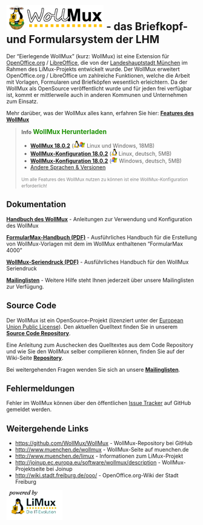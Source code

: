 ![](Wollmux_logo_medium.gif "fig:Wollmux_logo_medium.gif") - das Briefkopf- und Formularsystem der LHM
======================================================================================================

Der “Eierlegende WollMux” (kurz: WollMux) ist eine Extension für
[OpenOffice.org](http://www.openoffice.org) /
[LibreOffice](http://www.documentfoundation.org), die von der
[Landeshauptstadt München](http://www.muenchen.de) im Rahmen des
LiMux-Projekts entwickelt wurde. Der WollMux erweitert OpenOffice.org /
LibreOffice um zahlreiche Funktionen, welche die Arbeit mit Vorlagen,
Formularen und Briefköpfen wesentlich erleichtern. Da der WollMux als
OpenSource veröffentlicht wurde und für jeden frei verfügbar ist, kommt
er mittlerweile auch in anderen Kommunen und Unternehmen zum Einsatz.

Mehr darüber, was der WollMux alles kann, erfahren Sie hier: **[Features des WollMux](Features.md)**

> **Info**  <span style="font-size:larger;font-weight:bold;color:#1D9101">WollMux Herunterladen</span>
> - **[WollMux 18.0.2](http://www.wollmux.net/files/18.0.2/wollmux-18.0.2-installer.jar)** (![](Linux-icon.png "fig:Linux-icon.png")![](Windows-icon.png "fig:Windows-icon.png") Linux und Windows, 18MB)
> - **[WollMux-Konfiguration 18.0.2](http://www.wollmux.net/files/18.0.2/wollmux-config-de-utf8-18.0.2.tar.gz)** (![](Linux-icon.png "fig:Linux-icon.png") Linux, deutsch, 5MB)
> - **[WollMux-Konfiguration 18.0.2](http://www.wollmux.net/files/18.0.2/wollmux-config-de-18.0.2-installer.exe)** (![](Windows-icon.png "fig:Windows-icon.png") Windows, deutsch, 5MB)
> - [Andere Sprachen & Versionen](Download.md "wikilink")
>
> <span style="font-size:smaller; color:gray;">Um alle Features des WollMux nutzen zu können ist eine WollMux-Konfiguration erforderlich!</span>

Dokumentation
-------------

**[Handbuch des WollMux](Handbuch_des_WollMux.md "wikilink")** -
Anleitungen zur Verwendung und Konfiguration des WollMux

**[FormularMax-Handbuch
(PDF)](http://www.wollmux.net/files/FormularMax_Handbuch.pdf)** -
Ausführliches Handbuch für die Erstellung von WollMux-Vorlagen mit dem
im WollMux enthaltenen “FormularMax 4000”

**[WollMux-Seriendruck
(PDF)](http://www.wollmux.net/files/WollMux_Seriendruck.pdf)** -
Ausführliches Handbuch für den WollMux Seriendruck

**[Mailinglisten](Mailinglisten.md "wikilink")** - Weitere Hilfe steht
Ihnen jederzeit über unsere Mailinglisten zur Verfügung.

Source Code
-----------

Der WollMux ist ein OpenSource-Projekt (lizenziert unter der [European
Union Public License](http://joinup.ec.europa.eu/software/page/eupl)).
Den aktuellen Quelltext finden Sie in unserem **[Source Code Repository](https://github.com/WollMux/WollMux)**.

Eine Anleitung zum Auschecken des Quelltextes aus dem Code Repository
und wie Sie den WollMux selber compilieren können, finden Sie auf der
Wiki-Seite **[Repository](Repository.md "wikilink")**.

Bei weitergehenden Fragen wenden Sie sich an unsere
**[Mailinglisten](Mailinglisten.md "wikilink")**.

Fehlermeldungen
---------------

Fehler im WollMux können über den öffentlichen [Issue
Tracker](https://github.com/WollMux/WollMux/issues) auf GitHub gemeldet
werden.

Weitergehende Links
-------------------

-   <https://github.com/WollMux/WollMux> - WollMux-Repository bei GitHub
-   <http://www.muenchen.de/wollmux> - WollMux-Seite auf muenchen.de
-   <http://www.muenchen.de/limux> - Informationen zum LiMux-Projekt
-   <http://joinup.ec.europa.eu/software/wollmux/description> -
    WollMux-Projektseite bei Joinup
-   <http://wiki.stadt.freiburg.de/ooo/> - OpenOffice.org-Wiki der Stadt
    Freiburg

![](Limux_power.gif "Limux_power.gif")
